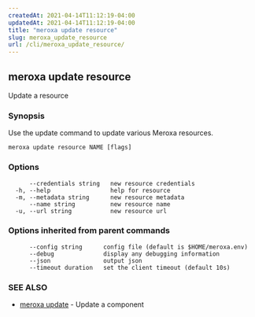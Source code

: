 ```yaml
---
createdAt: 2021-04-14T11:12:19-04:00
updatedAt: 2021-04-14T11:12:19-04:00
title: "meroxa update resource"
slug: meroxa_update_resource
url: /cli/meroxa_update_resource/
---
```

## meroxa update resource

Update a resource

### Synopsis

Use the update command to update various Meroxa resources.

```
meroxa update resource NAME [flags]
```

### Options

```
      --credentials string   new resource credentials
  -h, --help                 help for resource
  -m, --metadata string      new resource metadata
      --name string          new resource name
  -u, --url string           new resource url
```

### Options inherited from parent commands

```
      --config string      config file (default is $HOME/meroxa.env)
      --debug              display any debugging information
      --json               output json
      --timeout duration   set the client timeout (default 10s)
```

### SEE ALSO

* [meroxa update](meroxa_update)	 - Update a component

